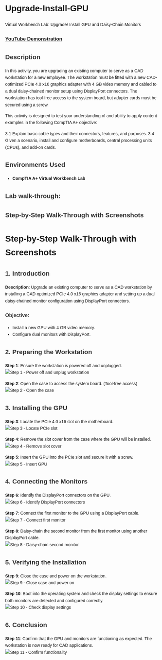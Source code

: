 # Upgrade-Install-GPU
Virtual Workbench Lab: Upgrade/ Install GPU and Daisy-Chain Monitors

 ### [YouTube Demonstration]([https://youtu.be/7eJexJVCqJo](https://youtu.be/ukXAU9UumY4))

<h2>Description</h2>
In this activity, you are upgrading an existing computer to serve as a CAD workstation for a new employee. The workstation must be fitted with a new CAD-optimized PCIe 4.0 x16 graphics adapter with 4 GB video memory and cabled to a dual daisy-chained monitor setup using DisplayPort connectors. The workstation has tool-free access to the system board, but adapter cards must be secured using a screw.

This activity is designed to test your understanding of and ability to apply content examples in the following CompTIA A+ objective:

3.1 Explain basic cable types and their connectors, features, and purposes.
3.4 Given a scenario, install and configure motherboards, central processing units (CPUs), and add-on cards.
<br />

<h2>Environments Used</h2>

- <b>CompTIA A+ Virtual Workbench Lab</b> 

<h2>Lab walk-through:</h2>

<!DOCTYPE html>
<html lang="en">
<head>
    <meta charset="UTF-8">
    <meta name="viewport" content="width=device-width, initial-scale=1.0">
    <title>Step-by-Step Walk-Through with Screenshots</title>
    <style>
        body {
            font-family: Arial, sans-serif;
            line-height: 1.6;
            margin-left: 20px;
        }
        h2, h3 {
            color: #333;
        }
        .gallery img {
            width: 100%;
            height: auto;
        }
        .gallery {
            display: flex;
            flex-wrap: wrap;
            gap: 20px;
        }
        .gallery div {
            flex: 1 1 calc(50% - 20px);
        }
        .caption {
            text-align: center;
            font-size: 14px;
            margin-top: 10px;
        }
    </style>
</head>
<body>
    <h2>Step-by-Step Walk-Through with Screenshots</h2>
    
# Step-by-Step Walk-Through with Screenshots

## 1. Introduction
**Description**: Upgrade an existing computer to serve as a CAD workstation by installing a CAD-optimized PCIe 4.0 x16 graphics adapter and setting up a dual daisy-chained monitor configuration using DisplayPort connectors.

### Objective:
- Install a new GPU with 4 GB video memory.
- Configure dual monitors with DisplayPort.

## 2. Preparing the Workstation
**Step 1**: Ensure the workstation is powered off and unplugged.  
![Step 1 - Power off and unplug workstation](/mnt/data/screenshots/screenshot_1.png)

**Step 2**: Open the case to access the system board. (Tool-free access)  
![Step 2 - Open the case](/mnt/data/screenshots/screenshot_2.png)

## 3. Installing the GPU
**Step 3**: Locate the PCIe 4.0 x16 slot on the motherboard.  
![Step 3 - Locate PCIe slot](/mnt/data/screenshots/screenshot_3.png)

**Step 4**: Remove the slot cover from the case where the GPU will be installed.  
![Step 4 - Remove slot cover](/mnt/data/screenshots/screenshot_4.png)

**Step 5**: Insert the GPU into the PCIe slot and secure it with a screw.  
![Step 5 - Insert GPU](/mnt/data/screenshots/screenshot_5.png)

## 4. Connecting the Monitors
**Step 6**: Identify the DisplayPort connectors on the GPU.  
![Step 6 - Identify DisplayPort connectors](/mnt/data/screenshots/screenshot_6.png)

**Step 7**: Connect the first monitor to the GPU using a DisplayPort cable.  
![Step 7 - Connect first monitor](/mnt/data/screenshots/screenshot_7.png)

**Step 8**: Daisy-chain the second monitor from the first monitor using another DisplayPort cable.  
![Step 8 - Daisy-chain second monitor](/mnt/data/screenshots/screenshot_8.png)

## 5. Verifying the Installation
**Step 9**: Close the case and power on the workstation.  
![Step 9 - Close case and power on](/mnt/data/screenshots/screenshot_9.png)

**Step 10**: Boot into the operating system and check the display settings to ensure both monitors are detected and configured correctly.  
![Step 10 - Check display settings](/mnt/data/screenshots/screenshot_10.png)

## 6. Conclusion
**Step 11**: Confirm that the GPU and monitors are functioning as expected. The workstation is now ready for CAD applications.  
![Step 11 - Confirm functionality](/mnt/data/screenshots/screenshot_11.png)


<!--
 ```diff
- text in red
+ text in green
! text in orange
# text in gray
@@ text in purple (and bold)@@
```
--!>
